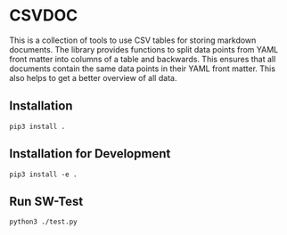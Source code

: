 # CSVDOC

This is a collection of tools to use CSV tables for storing markdown documents.
The library provides functions to split data points from YAML front matter
into columns of a table and backwards.
This ensures that all documents contain the
same data points in their YAML front matter.
This also helps to get a better overview of all data.

## Installation

```
pip3 install .
```

## Installation for Development

```
pip3 install -e .
```

## Run SW-Test

```
python3 ./test.py
```
